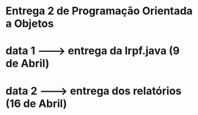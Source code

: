 # Entrega 2 de Programação Orientada a Objetos
# data 1 ---> entrega da Irpf.java (9 de Abril)
# data 2 ---> entrega dos relatórios (16 de Abril)
